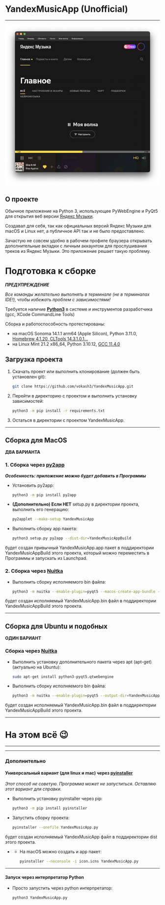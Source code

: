 # YandexMusicApp (Unofficial)

___

![screen](resources/static/screens/screen.png)

## О проекте

Обычное приложение на Python 3, использующее PyWebEngine и PyQt5 для открытия веб
версии [Яндекс Музыки](https://music.yandex.ru/).

Создавал для себя, так как официальных версий Яндекс Музыки для macOS и Linux нет, а публичное API так и не было
предоставлено.

Зачастую не совсем удобно в рабочем профиле браузера открывать дополнительные вкладки с личным
аккаунтом для прослушивания треков из Яндекс Музыки. Это приложение решает такую проблему.

# Подготовка к сборке

**_ПРЕДУПРЕЖДЕНИЕ_**

_Все команды желательно выполнять в терминале (не в терминалах IDE!), чтобы избежать проблем с зависимостями!_

Требуется наличие **[Python3](https://www.python.org/)** в системе и инструментов разработчика (gcc, XCode CommandLine
Tools)

Сборка и работоспособность протестированы:

- на macOS Sonoma 14.1.1 arm64 (Apple Silicon), Python
  3.11.0, [Homebrew 4.1.20, CLTools 14.3.1.0.1...](https://brew.sh/)
- на Linux Mint 21.2 x86_64, Python 3.10.12, [GCC 11.4.0](https://losst.pro/ustanovka-gcc-v-ubuntu-16-04)

## Загрузка проекта

1) Скачать проект или выполнить клонирование (должен быть установлен git):
    ```bash
    git clone https://github.com/vokash3/YandexMusicApp.git
    ```
2) Перейти в директорию с проектом и выполнить установку зависимостей:
    ```bash
    python3 -m pip install -r requirements.txt
    ```
3) Остаться в директории с проектом YandexMusicApp.

___

## Сборка для MacOS

**ДВА ВАРИАНТА**

### 1. Сборка через [py2app](https://github.com/ronaldoussoren/py2app/)

**_Особенность: приложение можно будет добавить в Программы_**

- Установить py2app:
    ```bash
    python3 -m pip install py2app
    ```

- **(Дополнительно) Если НЕТ** setup.py в директории проекта, выполнить его генерацию:
    ```bash
    py2applet --make-setup YandexMusicApp
    ```
- Выполнить сборку app пакета:
  ```bash
  python3 setup.py py2app --dist-dir=YandexMusicAppBuild
  ```

будет создан привычный YandexMusicApp.app пакет в поддиректории YandexMusicAppBuild этого проекта, который можно
переместить в Программы и запускать из Launchpad.

### 2. Сборка через [Nuitka](https://github.com/Nuitka/Nuitka)

- Выполнить сборку исполняемого bin файла:

    ```bash
    python3 -m nuitka --enable-plugin=pyqt5 --macos-create-app-bundle --macos-app-icon=icon.icns --standalone --onefile --follow-imports --output-dir=YandexMusicAppBuild YandexMusicApp.py
    ```

будет создан исполняемый YandexMusicApp.bin файл в поддиректории YandexMusicAppBuild этого проекта.

___

## Сборка для Ubuntu и подобных

**ОДИН ВАРИАНТ**

### Сборка через [Nuitka](https://github.com/Nuitka/Nuitka)

- Выполнить установку дополнительного пакета через apt (apt-get) (актуально на Ubuntu):
    ```bash
    sudo apt-get install python3-pyqt5.qtwebengine
    ```

- Выполнить сборку исполняемого bin файла:

    ```bash
    python3 -m nuitka --enable-plugin=pyqt5 --output-dir=YandexMusicAppBuild YandexMusicApp.py
    ```

будет создан исполняемый YandexMusicApp.bin файл в поддиректории YandexMusicAppBuild этого проекта.

___

# На этом всё 😉

___
___

### Дополнительно

#### Универсальный вариант (для linux и mac) через [pyinstaller](https://github.com/pyinstaller/pyinstaller)

_Этот способ не советую. Программа может не запуститься. Оставляю этот вариант для справки._

- Выполнить установку pyinstaller через pip:
    ```bash
    python3 -m pip install pyinstaller
    ```
- Запустить сборку проекта:
    ```bash
    pyinstaller --onefile YandexMusicApp.py
    ```

будет создан исполняемый YandexMusicApp файл в поддиректории dist этого проекта.

*
    * На macOS можно создать и app пакет:

      ```bash
      pyinstaller --noconsole -i icon.icns YandexMusicApp.py
      ```

___

#### Запуск через интерпретатор Python

- Просто запустить через python интерпретатор:
    ```bash
    python3 YandexMusicApp.py
    ```
